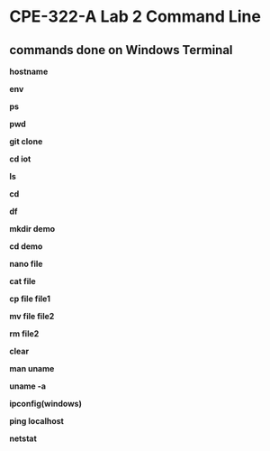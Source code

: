 # CPE-322-A Lab 2 Command Line

## commands done on Windows Terminal

**hostname**

**env**

**ps**

**pwd**

**git clone**

**cd iot**

**ls**

**cd**

**df**

**mkdir demo**

**cd demo**

**nano file**

**cat file**

**cp file file1**

**mv file file2**

**rm file2**

**clear**

**man uname**

**uname -a**

**ipconfig(windows)**

**ping localhost**

**netstat**

